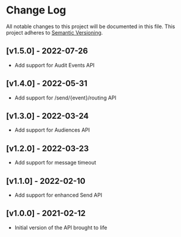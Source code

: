 # Change Log

All notable changes to this project will be documented in this file.
This project adheres to [Semantic Versioning](http://semver.org/).

## [v1.5.0] - 2022-07-26
- Add support for Audit Events API

## [v1.4.0] - 2022-05-31
- Add support for /send/{event}/routing API

## [v1.3.0] - 2022-03-24
- Add support for Audiences API

## [v1.2.0] - 2022-03-23
- Add support for message timeout

## [v1.1.0] - 2022-02-10
- Add support for enhanced Send API

## [v1.0.0] - 2021-02-12
- Initial version of the API brought to life
